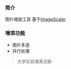 ### 简介
图片缩放工具
基于[ImageScaler](https://github.com/whodgson/ImageScaler)

### 增添功能
- 图片多选
- 并行处理

> 大学实验课真无聊